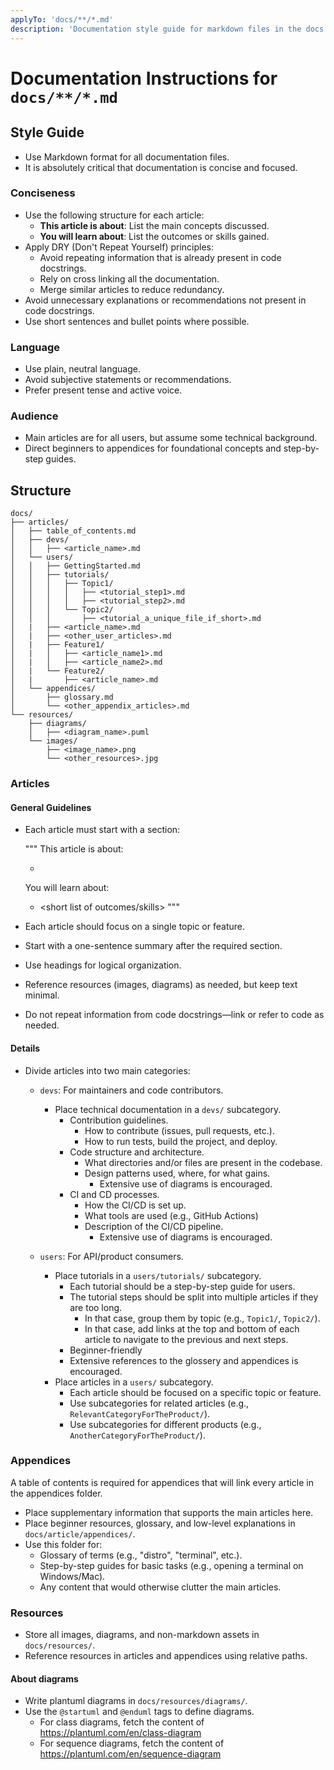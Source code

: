 ```yaml
---
applyTo: 'docs/**/*.md'
description: 'Documentation style guide for markdown files in the docs directory.'
---
```


# Documentation Instructions for `docs/**/*.md`

## Style Guide
- Use Markdown format for all documentation files.
- It is absolutely critical that documentation is concise and focused.

### Conciseness
- Use the following structure for each article:
  - **This article is about**: List the main concepts discussed.
  - **You will learn about**: List the outcomes or skills gained.
- Apply DRY (Don't Repeat Yourself) principles:
  - Avoid repeating information that is already present in code docstrings.
  - Rely on cross linking all the documentation.
  - Merge similar articles to reduce redundancy.
- Avoid unnecessary explanations or recommendations not present in code docstrings.
- Use short sentences and bullet points where possible.

### Language
- Use plain, neutral language.
- Avoid subjective statements or recommendations.
- Prefer present tense and active voice.

### Audience
- Main articles are for all users, but assume some technical background.
- Direct beginners to appendices for foundational concepts and step-by-step guides.

## Structure

```
docs/
├── articles/
│   ├── table_of_contents.md
│   ├── devs/
│   │   ├── <article_name>.md
│   └── users/
│   │   ├── GettingStarted.md
│   │   ├── tutorials/
│   │   │   ├── Topic1/
│   │   │   │   ├── <tutorial_step1>.md
│   │   │   │   ├── <tutorial_step2>.md
│   │   │   └── Topic2/
│   │   │       ├── <tutorial_a_unique_file_if_short>.md
│   |   ├── <article_name>.md
│   |   ├── <other_user_articles>.md
│   |   ├── Feature1/
│   |   │   ├── <article_name1>.md
│   |   │   ├── <article_name2>.md
│   |   └── Feature2/
│   |       ├── <article_name>.md
│   └── appendices/
│       ├── glossary.md
│       └── <other_appendix_articles>.md
└── resources/
    ├── diagrams/
    │   ├── <diagram_name>.puml
    └── images/
        ├── <image_name>.png
        └── <other_resources>.jpg
```

### Articles

#### General Guidelines

- Each article must start with a section:
  
  """
  This article is about:
  - <short list of concepts discussed>

  You will learn about:
  - <short list of outcomes/skills>
  """
- Each article should focus on a single topic or feature.
- Start with a one-sentence summary after the required section.
- Use headings for logical organization.
- Reference resources (images, diagrams) as needed, but keep text minimal.
- Do not repeat information from code docstrings—link or refer to code as needed.

#### Details

- Divide articles into two main categories:
  - `devs`: For maintainers and code contributors.
    - Place technical documentation in a `devs/` subcategory.
        - Contribution guidelines.
          - How to contribute (issues, pull requests, etc.).
          - How to run tests, build the project, and deploy.
        - Code structure and architecture.
          - What directories and/or files are present in the codebase.
          - Design patterns used, where, for what gains.
            - Extensive use of diagrams is encouraged.
        - CI and CD processes.
          - How the CI/CD is set up.
          - What tools are used (e.g., GitHub Actions)
          - Description of the CI/CD pipeline.
            - Extensive use of diagrams is encouraged.

  - `users`: For API/product consumers.
    - Place tutorials in a `users/tutorials/` subcategory.
      - Each tutorial should be a step-by-step guide for users.
      - The tutorial steps should be split into multiple articles if they are too long.
        - In that case, group them by topic (e.g., `Topic1/`, `Topic2/`).
        - In that case, add links at the top and bottom of each article to navigate to the previous and next steps.
      - Beginner-friendly
      - Extensive references to the glossery and appendices is encouraged.
    - Place articles in a `users/` subcategory.
      - Each article should be focused on a specific topic or feature.
      - Use subcategories for related articles (e.g., `RelevantCategoryForTheProduct/`).
      - Use subcategories for different products (e.g., `AnotherCategoryForTheProduct/`).

### Appendices
A table of contents is required for appendices that will link every article in the appendices folder.

- Place supplementary information that supports the main articles here.
- Place beginner resources, glossary, and low-level explanations in `docs/article/appendices/`.
- Use this folder for:
  - Glossary of terms (e.g., "distro", "terminal", etc.).
  - Step-by-step guides for basic tasks (e.g., opening a terminal on Windows/Mac).
  - Any content that would otherwise clutter the main articles.

### Resources
- Store all images, diagrams, and non-markdown assets in `docs/resources/`.
- Reference resources in articles and appendices using relative paths.

#### About diagrams
- Write plantuml diagrams in `docs/resources/diagrams/`.
- Use the `@startuml` and `@enduml` tags to define diagrams.
  - For class diagrams, fetch the content of https://plantuml.com/en/class-diagram
  - For sequence diagrams, fetch the content of https://plantuml.com/en/sequence-diagram
